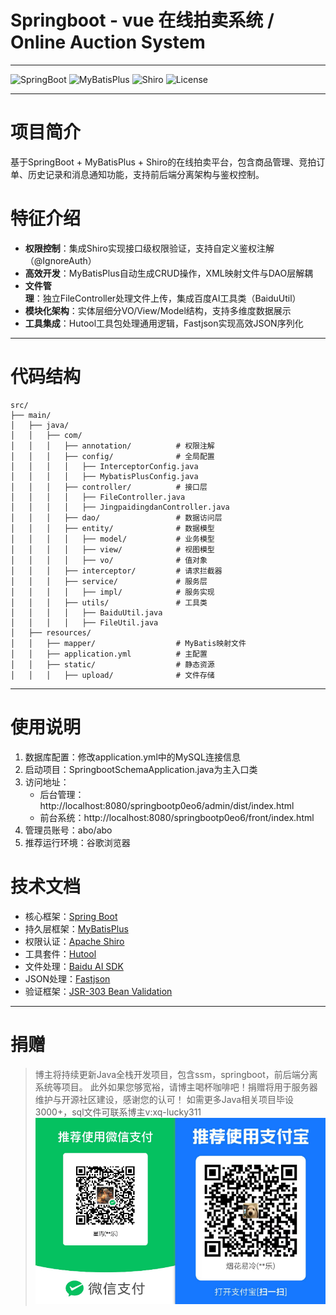 # Springboot - vue 在线拍卖系统 / Online Auction System
---

![SpringBoot](https://img.shields.io/badge/SpringBoot-2.x-brightgreen)
![MyBatisPlus](https://img.shields.io/badge/MyBatisPlus-2.3-orange)
![Shiro](https://img.shields.io/badge/Shiro-1.3.2-blue)
![License](https://img.shields.io/badge/License-Apache2.0-orange)

---
# 项目简介  
基于SpringBoot + MyBatisPlus + Shiro的在线拍卖平台，包含商品管理、竞拍订单、历史记录和消息通知功能，支持前后端分离架构与鉴权控制。

# 特征介绍  
- ​**权限控制**：集成Shiro实现接口级权限验证，支持自定义鉴权注解（@IgnoreAuth）  
- ​**高效开发**：MyBatisPlus自动生成CRUD操作，XML映射文件与DAO层解耦  
- ​**文件管理**：独立FileController处理文件上传，集成百度AI工具类（BaiduUtil）  
- ​**模块化架构**：实体层细分VO/View/Model结构，支持多维度数据展示  
- ​**工具集成**：Hutool工具包处理通用逻辑，Fastjson实现高效JSON序列化  
---

# 代码结构 
```
src/
├── main/
│   ├── java/
│   │   ├── com/
│   │   │   ├── annotation/          # 权限注解
│   │   │   ├── config/              # 全局配置
│   │   │   │   ├── InterceptorConfig.java
│   │   │   │   ├── MybatisPlusConfig.java
│   │   │   ├── controller/          # 接口层
│   │   │   │   ├── FileController.java
│   │   │   │   ├── JingpaidingdanController.java
│   │   │   ├── dao/                 # 数据访问层
│   │   │   ├── entity/              # 数据模型
│   │   │   │   ├── model/           # 业务模型
│   │   │   │   ├── view/            # 视图模型
│   │   │   │   ├── vo/              # 值对象
│   │   │   ├── interceptor/         # 请求拦截器
│   │   │   ├── service/             # 服务层
│   │   │   │   ├── impl/            # 服务实现
│   │   │   ├── utils/               # 工具类
│   │   │   │   ├── BaiduUtil.java
│   │   │   │   ├── FileUtil.java
│   ├── resources/
│   │   ├── mapper/                  # MyBatis映射文件
│   │   ├── application.yml          # 主配置
│   │   ├── static/                  # 静态资源
│   │   │   ├── upload/              # 文件存储
```
---

# 使用说明
1. 数据库配置：修改application.yml中的MySQL连接信息
2. 启动项目：SpringbootSchemaApplication.java为主入口类
3. 访问地址：
   - 后台管理：http://localhost:8080/springbootp0eo6/admin/dist/index.html 
   - 前台系统：http://localhost:8080/springbootp0eo6/front/index.html
4. 管理员账号：abo/abo
5. 推荐运行环境：谷歌浏览器

# 技术文档
* 核心框架：[Spring Boot](https://spring.io/projects/spring-boot)
* 持久层框架：[MyBatisPlus](https://mp.baomidou.com)
* 权限认证：[Apache Shiro](https://shiro.apache.org)
* 工具套件：[Hutool](https://hutool.cn)
* 文件处理：[Baidu AI SDK](https://ai.baidu.com/sdk)
* JSON处理：[Fastjson](https://github.com/alibaba/fastjson)
* 验证框架：[JSR-303 Bean Validation](https://beanvalidation.org)
---

# 捐赠
> 博主将持续更新Java全栈开发项目，包含ssm，springboot，前后端分离系统等项目。
> 此外如果您够宽裕，请博主喝杯咖啡吧！捐赠将用于服务器维护与开源社区建设，感谢您的认可！
> 如需更多Java相关项目毕设3000+，sql文件可联系博主v:xq-lucky311
![输入图片说明](%E7%91%9E%E5%B9%B8%EF%BC%81%E7%91%9E%E5%B9%B8%EF%BC%81.png)
